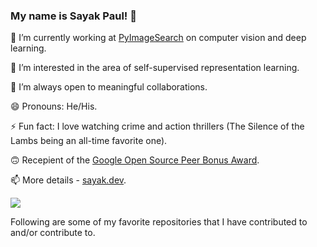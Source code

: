 ### My name is Sayak Paul! 👾

🔭 I’m currently working at [PyImageSearch](https://www.pyimagesearch.com/) on computer vision and deep learning.

🌱 I’m interested in the area of self-supervised representation learning.

👯 I’m always open to meaningful collaborations.

😄 Pronouns: He/His.

⚡ Fun fact: I love watching crime and action thrillers (The Silence of the Lambs being an all-time favorite one). 

🙃 Recepient of the [Google Open Source Peer Bonus Award](https://opensource.googleblog.com/2020/10/announcing-latest-google-open-source.html).

📫 More details - [sayak.dev](https://sayak.dev).

<img src="https://github-readme-stats.vercel.app/api?username=sayakpaul&&show_icons=true&title_color=ffffff&icon_color=bb2acf&text_color=daf7dc&bg_color=191919">

Following are some of my favorite repositories that I have contributed to and/or contribute to. 
